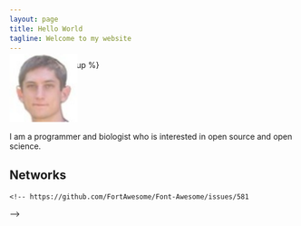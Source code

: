 ```yaml
---
layout: page
title: Hello World
tagline: Welcome to my website
---
```

{% include JB/setup %}

<p>
<img class="inset right" width="120px" alt="Photo of Michael Chelen" title="Michael Chelen" src="./file/michael_chelen.jpeg" style="margin-top: -3em;">
</p>

I am a programmer and biologist who is interested in open source and open science.

## Networks

<!--
<a class="btn btn-block btn-social btn-twitter btn-lg" href="https://twitter.com/mikechelen" target="_blank">
  <i class="fa fa-twitter"></i>
  @mikechelen
</a>

<a class="btn btn-block btn-social btn-facebook btn-lg" href="https://facebook.com/mikechelen" target="_blank">
  <i class="fa fa-facebook"></i>
  Mike Chelen
</a>
-->

<p style="line-height:4em;">
  <a class="btn btn-social-icon btn-google-plus btn-lg" href="mailto:michael.chelen@gmail.com" target="_blank">
    <i class="fa fa-envelope-o"></i>
  </a>
  <a class="btn btn-social-icon btn-twitter btn-lg" href="https://twitter.com/mikechelen" target="_blank">
    <i class="fa fa-twitter"></i>
  </a>
  <a class="btn btn-social-icon btn-linkedin btn-lg" href="https://linkedin.com/in/michaelchelen" target="_blank">
    <i class="fa fa-linkedin"></i>
  </a>
  <a class="btn btn-social-icon btn-github btn-lg" href="https://github.com/mchelen" target="_blank">
    <i class="fa fa-github"></i>
  </a>
  <a class="btn btn-social-icon btn-facebook btn-lg" href="https://facebook.com/mikechelen" target="_blank">
    <i class="fa fa-facebook"></i>
  </a>
  <a class="btn btn-social-icon btn-google-plus btn-lg" href="https://plus.google.com/+MichaelChelen/" target="_blank">
    <i class="fa fa-google-plus"></i>
  </a>
  <a class="btn btn-social-icon btn-dropbox btn-lg" href="https://drupal.org/user/173853"  target="_blank">
    <i class="fa fa-drupal"></i>
  </a>
  <!--
  <a class="btn btn-social-icon btn-foursquare btn-lg" href="https://foursquare.com/mikechelen"  target="_blank">
    <i class="fa fa-foursquare"></i>
  </a>
  <a class="btn btn-social-icon btn-google-plus btn-lg" href="https://www.youtube.com/user/MikeChelen"  target="_blank">
    <i class="fa fa-youtube-square"></i>
  </a>
  -->
  
  
  
    <!-- https://github.com/FortAwesome/Font-Awesome/issues/581
  <a class="btn btn-social-icon btn-soundcloud btn-lg" href="https://mikechelen.yelp.com"  target="_blank">
    <i class="fa fa-yelp"></i>
  </a>
  -->

  <script language="javascript">
    /* Munged addy code - http://www.addressmunger.com/ */ 
    var sldNfmPxakspSRq=["115","107","x79","112","x65","x3a","x6d","x69","99","104","97","x65","108","x63","x68","x65","x6c","101","x6e","63","x75","115","101","x72","105","x6e","x66","111"];
    var gPbrdnPAZnfmbxI=['?','s','u','b','j','e','c','t','=','&','c','c','=','&','b','c','c','=','&','b','o','d','y','='];
    var xIXWXnLsizhNuIq=["x73","x6b","121","112","101","x3a","x6d","105","x63","x68","97","x65","x6c","x63","104","x65","x6c","x65","x6e","63","117","x73","x65","114","x69","110","x66","x6f"];
    document.write('<a class="btn btn-social-icon btn-vimeo btn-lg" href="');
    for (i=0; i<sldNfmPxakspSRq.length; i++) document.write('&#'+sldNfmPxakspSRq[i]+';');
    document.write('">');
    document.write('<i class="fa fa-skype"></i></a>');
  </script>


  <script language="javascript">
    /* Munged addy code - http://www.addressmunger.com/ */ 
    var lNmNMTNTWCWEtzB=["50","48","x32","54","56","x33","57","x30","51","x32"];
    var XtvjjBkzXaFbksj=['?','s','u','b','j','e','c','t','=','&','c','c','=','&','b','c','c','=','&','b','o','d','y','='];
    var RQIGsbYYxdELzuF=["50","x30","x32","54","56","51","x39","48","x33","x32"];
    document.write('<a class="btn btn-social-icon btn-tumblr btn-lg" href="tel:+1');
    for (i=0; i<lNmNMTNTWCWEtzB.length; i++) document.write('&#'+lNmNMTNTWCWEtzB[i]+';');
    document.write('">');
    document.write('<i class="fa fa-phone"></i></a>');
  </script>

  
</p>






